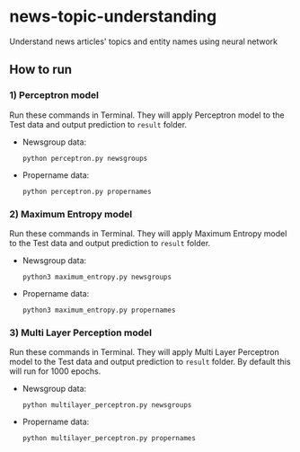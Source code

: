 # news-topic-understanding
Understand news articles' topics and entity names using neural network

## How to run

### 1) Perceptron model

Run these commands in Terminal. They will apply Perceptron model to the Test data and output prediction to `result` folder.

- Newsgroup data:

    `python perceptron.py newsgroups`

- Propername data:

    `python perceptron.py propernames`

### 2) Maximum Entropy model
Run these commands in Terminal. They will apply Maximum Entropy model to the Test data and output prediction to `result` folder.

- Newsgroup data:

    `python3 maximum_entropy.py newsgroups`

- Propername data:

    `python3 maximum_entropy.py propernames`

### 3) Multi Layer Perception model

Run these commands in Terminal. They will apply Multi Layer Perceptron model to the Test data and output prediction to `result` folder. By default this will run for 1000 epochs. 

- Newsgroup data: 

    `python multilayer_perceptron.py newsgroups`

- Propername data:

    `python multilayer_perceptron.py propernames`
